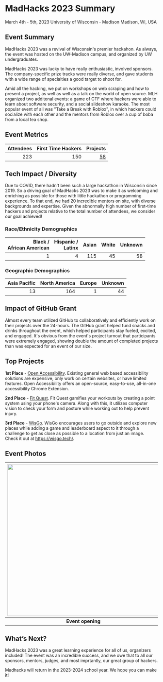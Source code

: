 # MadHacks 2023 Summary

March 4th - 5th, 2023
University of Wisconsin - Madison
Madison, WI, USA

## Event Summary

MadHacks 2023 was a revival of Wisconsin's premier hackahon. As always, the event was hosted on the UW-Madison campus, and organized by UW undergraduates.

MadHacks 2023 was lucky to have really enthusiastic, involved sponsors. The company-specific prize tracks were really diverse, and gave students with a wide range of specialties a good target to shoot for.

Amid all the hacking, we put on workshops on web scraping and how to present a project, as well as well as a talk on the world of open source. MLH organized two additonal events: a game of CTF where hackers were able to learn about software security, and a social slideshow karaoke. The most popular event of all was "Take a Break with Roblox", in which hackers could socialize with each other and the mentors from Roblox over a cup of boba from a local tea shop.

## Event Metrics

| Attendees | First Time Hackers | Projects |
|---------------:|--------------:|------------:|
|223|150|[58](https://madhacks-2023.devpost.com/project-gallery)|

## Tech Impact / Diversity

Due to COVID, there hadn't been such a large hackathon in Wisconsin since 2019. So a driving goal of MadHacks 2023 was to make it as welcoming and enriching as possible for those with little hackathon or programming experience. To that end, we had 20 incredible mentors on site, with diverse backgrounds and expertise. Given the abnormally high number of first-time hackers and projects relative to the total number of attendees, we consider our goal achieved!

### Race/Ethnicity Demographics

| Black / <br> African American | Hispanic / <br> Latinx | Asian | White | Unknown |
|--------------:|------------:|---------:|--------:|---------:|
|1|4|115|45|58|

### Geographic Demographics

| Asia Pacific | North America | Europe | Unknown |
|---------------:|--------------:|------------:|---------:|
|13|164|1|44|

## Impact of GitHub Grant

Almost every team utilized GitHub to collaboratively and efficiently work on their projects over the 24-hours. The GitHub grant helped fund snacks and drinks throughout the event, which helped participants stay fueled, excited, and engaged. It's obvious from the event's project turnout that participants were extremely engaged, showing double the amount of completed projects than was expected for an event of our size.

## Top Projects

**1st Place** - [Open Accessibility](https://devpost.com/software/open-accessibility-aei3xm). Existing general web based accessibility solutions are expensive, only work on certain websites, or have limited features. Open Accessibility offers an open-source, easy-to-use, all-in-one accessibility Chrome Extension.

**2nd Place** - [Fit Quest](https://devpost.com/software/fitquest-un4wm8). Fit Quest gamifies your workouts by creating a point system using your phone's camera. Along with this, it utilizes computer vision to check your form and posture while working out to help prevent injury.

**3rd Place** - [WisGo](https://devpost.com/software/wisgo). WisGo encourages users to go outside and explore new places while adding a game and leaderboard aspect to it through a challenge to get as close as possible to a location from just an image. Check it out at https://wisgo.tech/.

## Event Photos

| <img src="https://photos.google.com/u/0/share/AF1QipNXhldc_aTfLlN7Rbrh-nn482ltagOV08L8SFlYDWtOXdJT3fYSFg6h9dBjKEY5Ig/photo/AF1QipNPR-tLU-SMLdna65HWmgMk9XgDUM5PD3QcQdY_?key=V0RLNUpWY0IzaVpaVTNfLWgwT0JxejhLUC1BaTR3" width="500" height="auto"> | <img src="https://photos.google.com/u/0/share/AF1QipNXhldc_aTfLlN7Rbrh-nn482ltagOV08L8SFlYDWtOXdJT3fYSFg6h9dBjKEY5Ig/photo/AF1QipMv8ySeLEGj2ySSTMEHWEv95VRw5RjnshEC7tfl?key=V0RLNUpWY0IzaVpaVTNfLWgwT0JxejhLUC1BaTR3" width="500" height="auto"> | <img src="https://photos.google.com/u/0/share/AF1QipNXhldc_aTfLlN7Rbrh-nn482ltagOV08L8SFlYDWtOXdJT3fYSFg6h9dBjKEY5Ig/photo/AF1QipOyxyp-BKPH9sRLbZNWa7U1ON01PtZ4w_WrYpvx?key=V0RLNUpWY0IzaVpaVTNfLWgwT0JxejhLUC1BaTR3" width="500" height="auto"> | <img src="https://photos.google.com/u/0/share/AF1QipNXhldc_aTfLlN7Rbrh-nn482ltagOV08L8SFlYDWtOXdJT3fYSFg6h9dBjKEY5Ig/photo/AF1QipP_Ag8kiId3Lt_kMGfEmXhu1mdqm8oO06qoLV11?key=V0RLNUpWY0IzaVpaVTNfLWgwT0JxejhLUC1BaTR3" width="500" height="auto"> |
|:--:|:--:|:--:|:--:|
|<b> Event opening </b>|<b> Jonas's open source talk </b>|<b> Judging time! </b>|<b> The MadHacks 2023 1st place team </b>|

## What’s Next?

MadHacks 2023 was a great learning experience for all of us, organizers included! The event was an incredible success, and we owe that to all our sponsors, mentors, judges, and most imprtantly, our great group of hackers.

Madhacks will return in the 2023-2024 school year. We hope you can make it!
